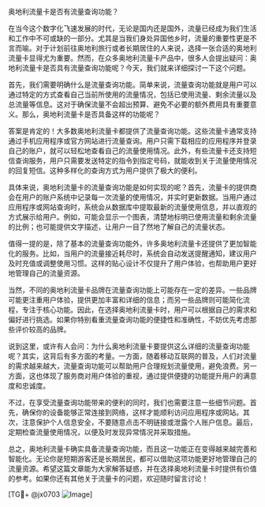 奥地利流量卡是否有流量查询功能？

在当今这个数字化飞速发展的时代，无论是国内还是国外，流量已经成为我们生活和工作中不可或缺的一部分。尤其是当我们身处异国他乡时，流量的重要性更是不言而喻。对于计划前往奥地利旅行或者长期居住的人来说，选择一张合适的奥地利流量卡显得尤为重要。然而，在众多奥地利流量卡产品中，很多人会提出疑问：奥地利流量卡是否具有流量查询功能呢？今天，我们就来详细探讨一下这个问题。

首先，我们需要明确什么是流量查询功能。简单来说，流量查询功能就是用户可以通过特定的方式查看自己当前所使用的流量情况，包括已使用流量、剩余流量以及总流量等信息。这对于确保流量不会超出预算、避免不必要的额外费用具有重要意义。那么，奥地利流量卡是否具备这样的功能呢？

答案是肯定的！大多数奥地利流量卡都提供了流量查询功能。这些流量卡通常支持通过手机应用程序或官方网站进行流量查询。用户只需下载相应的应用程序并登录自己的账户，就可以轻松地查看自己的流量使用情况。此外，有些流量卡还支持短信查询服务，用户只需要发送特定的指令到指定号码，就能收到关于流量使用情况的回复短信。这种多样化的查询方式为用户提供了极大的便利。

具体来说，奥地利流量卡的流量查询功能是如何实现的呢？首先，流量卡的提供商会在用户的账户系统中记录每一次流量的使用情况，并实时更新数据。当用户通过应用程序或网站查询时，系统会从数据库中提取最新的流量使用信息，并以直观的方式展示给用户。例如，可能会显示一个图表，清楚地标明已使用流量和剩余流量的比例；也可能提供文字描述，让用户一目了然地了解自己的流量状态。

值得一提的是，除了基本的流量查询功能外，许多奥地利流量卡还提供了更加智能化的服务。比如，当用户的流量接近耗尽时，系统会自动发送提醒通知，建议用户及时充值或调整使用习惯。这样的贴心设计不仅提升了用户体验，也帮助用户更好地管理自己的流量资源。

当然，不同的奥地利流量卡品牌在流量查询功能上可能存在一定的差异。一些品牌可能更注重用户体验，提供更加丰富和详细的信息；而另一些品牌则可能简化流程，专注于核心功能。因此，在选择奥地利流量卡时，用户可以根据自己的需求和偏好进行挑选。如果你特别看重流量查询功能的便捷性和准确性，不妨优先考虑那些评价较高的品牌。

说到这里，或许有人会问：为什么奥地利流量卡要提供这么详细的流量查询功能呢？其实，这背后有多方面的考量。一方面，随着移动互联网的普及，人们对流量的需求越来越大，流量查询功能可以帮助用户合理规划流量使用，避免浪费。另一方面，这也体现了服务商对用户体验的重视，通过提供便捷的功能提升用户的满意度和忠诚度。

不过，在享受流量查询功能带来的便利的同时，我们也需要注意一些细节问题。首先，确保你的设备能够正常连接到网络，这样才能顺利访问应用程序或网站。其次，注意保护个人信息安全，不要随意点击不明链接或泄露个人账户信息。最后，定期检查流量使用情况，以便及时发现异常情况并采取措施。

总之，奥地利流量卡确实具备流量查询功能，而且这一功能正在变得越来越完善和智能化。无论你是短期游客还是长期居民，都可以借助这项功能更好地管理自己的流量资源。希望这篇文章能为大家解答疑惑，并在选择奥地利流量卡时提供有价值的参考。如果你还有其他关于流量卡的问题，欢迎随时留言讨论！

[TG💪+ @jx0703 ![Image](https://github.com/user-attachments/assets/dbca1d08-cadb-493c-b0ec-ad6f7a83f270)]